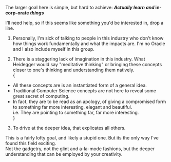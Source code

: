 The larger goal here is simple, but hard to achieve: **_Actually learn and_ in-corp-orate _things_**

I'll need help, so if this seems like something you'd be interested in, drop a line.

1) Personally, I'm sick of talking to people in this industry who don't know how things work fundamentally and what the impacts are. I'm no Oracle and I also include myself in this group.

2) There is a staggering lack of imagination in this industry. What Heidegger would say "meditative thinking" or bringing these concepts closer to one's thinking and understanding them natively.  
{
  * All these concepts are is an instantiated form of a general idea. 
  * Traditional Computer Science concepts are not here to reveal some great secret of computing.   
  * In fact, they are to be read as an apology, of giving a compromised form to something far more interesting, elegant and beautiful.  
    i.e. They are pointing to something far, far more interesting.  
}  

3) To drive at the deeper idea, that explicates all others.


This is a fairly lofty goal, and likely a stupid one. But its the only way I've found this field exciting.  
Not the gadgetry, not the glint and a-la-mode fashions, but the deeper understanding that can be employed by your creativity.
